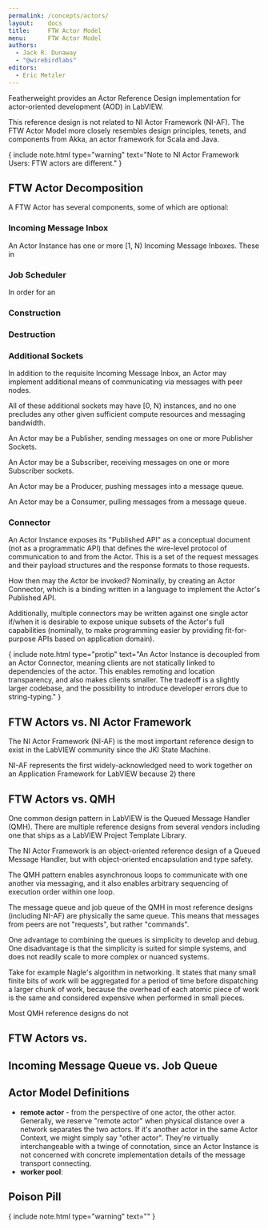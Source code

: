 ```yaml
---
permalink: /concepts/actors/
layout:    docs
title:     FTW Actor Model
menu:      FTW Actor Model
authors:
  - Jack R. Dunaway
  - "@wirebirdlabs"
editors:
  - Eric Metzler
---
```


Featherweight provides an Actor Reference Design implementation
for actor-oriented development (AOD) in LabVIEW.

This reference design is not related to NI Actor Framework (NI-AF). The
FTW Actor Model more closely resembles design principles, tenets, and components
from Akka, an actor framework for Scala and Java.

{ include note.html type="warning" text="Note to NI Actor Framework Users: FTW actors are different." }


## FTW Actor Decomposition

A FTW Actor has several components, some of which are optional:

### Incoming Message Inbox

An Actor Instance has one or more [1, N) Incoming Message Inboxes.
These in

### Job Scheduler

In order for an

### Construction



### Destruction



### Additional Sockets
In addition to the requisite Incoming Message Inbox, an Actor may
implement additional means of communicating via messages with peer nodes.

All of these additional sockets may have [0, N) instances, and no one
precludes any other given sufficient compute resources and messaging
bandwidth.

An Actor may be a Publisher, sending messages on one or more Publisher
Sockets.

An Actor may be a Subscriber, receiving messages on one or more Subscriber
sockets.

An Actor may be a Producer, pushing messages into a message queue.

An Actor may be a Consumer, pulling messages from a message queue.

### Connector
An Actor Instance exposes its "Published API" as a conceptual document
(not as a programmatic API) that defines the wire-level protocol of communication
to and from the Actor. This is a set of the request messages
and their payload structures and the response formats to those requests.

How then may the Actor be invoked? Nominally, by creating an Actor Connector,
which is a binding written in a language to implement the Actor's
Published API.

Additionally, multiple connectors may be written against one single
actor if/when it is desirable to expose unique subsets of the Actor's
full capabilities (nominally, to make programming easier by providing
fit-for-purpose APIs based on application domain).

{ include note.html type="protip" text="An Actor Instance is decoupled from an Actor Connector, meaning clients are not statically linked to dependencies of the actor. This enables remoting and location transparency, and also makes clients smaller. The tradeoff is a slightly larger codebase, and the possibility to introduce developer errors due to string-typing." }

## FTW Actors vs. NI Actor Framework

The NI Actor Framework (NI-AF) is the most important reference design to
exist in the LabVIEW community since the JKI State Machine.

NI-AF represents the first widely-acknowledged need to work together
on an Application Framework for LabVIEW because 2) there 

## FTW Actors vs. QMH

One common design pattern in LabVIEW is the Queued Message
Handler (QMH). There are multiple reference designs from several
vendors including one that ships as a LabVIEW Project Template Library.

The NI Actor Framework is an object-oriented reference design
of a Queued Message Handler, but with object-oriented encapsulation
and type safety.

The QMH pattern enables asynchronous loops to communicate
with one another via messaging, and it also enables arbitrary sequencing
of execution order within one loop.

The message queue and job queue of the QMH in most reference designs
(including NI-AF) are physically the same queue. This means that messages
from peers are not "requests", but rather "commands".

One advantage to combining the queues is simplicity to develop and debug.
One disadvantage is that the simplicity is suited for simple systems, and
does not readily scale to more complex or nuanced systems.

Take for example Nagle's algorithm in networking. It states that many small
finite bits of work will be aggregated for a period of time before dispatching
a larger chunk of work, because the overhead of each atomic piece
of work is the same and considered expensive when performed in small
pieces.

Most QMH reference designs do not 

## FTW Actors vs. 

## Incoming Message Queue vs. Job Queue



## Actor Model Definitions

* **remote actor** - from the perspective of one actor, the other actor. Generally,
  we reserve "remote actor" when physical distance over a network separates the two actors.
  If it's another actor in the same Actor Context, we might simply say "other actor".
  They're virtually interchangeable with a twinge of connotation, since an Actor Instance
  is not concerned with concrete implementation details of the message transport connecting.
* **worker pool**:

##

## Poison Pill



{ include note.html type="warning" text="" }
